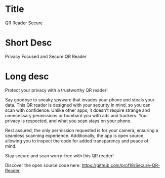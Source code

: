 # Title
QR Reader Secure

# Short Desc
Privacy Focused and Secure QR Reader

# Long desc

Protect your privacy with a trustworthy QR reader!

Say goodbye to sneaky spyware that invades your phone and steals your data. This QR reader is designed with your security in mind, so you can scan with confidence. Unlike other apps, it doesn't require strange and unnecessary permissions or bombard you with ads and trackers. Your privacy is respected, and what you scan stays on your phone.

Rest assured, the only permission requested is for your camera, ensuring a seamless scanning experience. Additionally, the app is open source, allowing you to inspect the code for added transparency and peace of mind.

Stay secure and scan worry-free with this QR reader!

Discover the open source code here: https://github.com/prof18/Secure-QR-Reader

